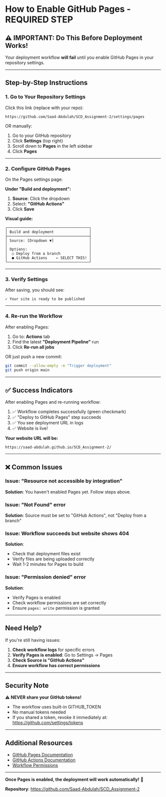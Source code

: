 # How to Enable GitHub Pages - REQUIRED STEP

## ⚠️ IMPORTANT: Do This Before Deployment Works!

Your deployment workflow **will fail** until you enable GitHub Pages in your repository settings.

---

## Step-by-Step Instructions

### 1. Go to Your Repository Settings

Click this link (replace with your repo):
```
https://github.com/Saad-Abdulah/SCD_Assignment-2/settings/pages
```

OR manually:
1. Go to your GitHub repository
2. Click **Settings** (top right)
3. Scroll down to **Pages** in the left sidebar
4. Click **Pages**

---

### 2. Configure GitHub Pages

On the Pages settings page:

**Under "Build and deployment":**

1. **Source**: Click the dropdown
2. Select: **"GitHub Actions"**
3. Click **Save**

**Visual guide:**
```
┌─────────────────────────────────────┐
│ Build and deployment                │
├─────────────────────────────────────┤
│ Source: [Dropdown ▼]                │
│                                     │
│ Options:                            │
│  ○ Deploy from a branch             │
│  ● GitHub Actions    ← SELECT THIS! │
└─────────────────────────────────────┘
```

---

### 3. Verify Settings

After saving, you should see:
```
✓ Your site is ready to be published
```

---

### 4. Re-run the Workflow

After enabling Pages:

1. Go to: **Actions** tab
2. Find the latest **"Deployment Pipeline"** run
3. Click **Re-run all jobs**

OR just push a new commit:
```bash
git commit --allow-empty -m "Trigger deployment"
git push origin main
```

---

## ✅ Success Indicators

After enabling Pages and re-running workflow:

1. ✅ Workflow completes successfully (green checkmark)
2. ✅ "Deploy to GitHub Pages" step succeeds
3. ✅ You see deployment URL in logs
4. ✅ Website is live!

**Your website URL will be:**
```
https://saad-abdulah.github.io/SCD_Assignment-2/
```

---

## ❌ Common Issues

### Issue: "Resource not accessible by integration"
**Solution**: You haven't enabled Pages yet. Follow steps above.

### Issue: "Not Found" error
**Solution**: Source must be set to "GitHub Actions", not "Deploy from a branch"

### Issue: Workflow succeeds but website shows 404
**Solution**: 
- Check that deployment files exist
- Verify files are being uploaded correctly
- Wait 1-2 minutes for Pages to build

### Issue: "Permission denied" error
**Solution**: 
- Verify Pages is enabled
- Check workflow permissions are set correctly
- Ensure `pages: write` permission is granted

---

## Need Help?

If you're still having issues:

1. **Check workflow logs** for specific errors
2. **Verify Pages is enabled**: Go to Settings → Pages
3. **Check Source is "GitHub Actions"**
4. **Ensure workflow has correct permissions**

---

## Security Note

⚠️ **NEVER share your GitHub tokens!**
- The workflow uses built-in GITHUB_TOKEN
- No manual tokens needed
- If you shared a token, revoke it immediately at:
  https://github.com/settings/tokens

---

## Additional Resources

- [GitHub Pages Documentation](https://docs.github.com/en/pages)
- [GitHub Actions Documentation](https://docs.github.com/en/actions)
- [Workflow Permissions](https://docs.github.com/en/actions/using-workflows/workflow-syntax-for-github-actions#permissions)

---

**Once Pages is enabled, the deployment will work automatically!** 🚀

**Repository**: https://github.com/Saad-Abdulah/SCD_Assignment-2

